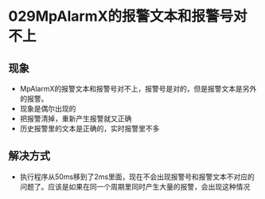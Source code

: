 # 029MpAlarmX的报警文本和报警号对不上
## 现象
- MpAlarmX的报警文本和报警号对不上，报警号是对的，但是报警文本是另外的报警。
- 现象是偶尔出现的
- 把报警清掉，重新产生报警就又正确
- 历史报警里的文本是正确的，实时报警里不多

## 解决方式
- 执行程序从50ms移到了2ms里面，现在不会出现报警号和报警文本不对应的问题了。应该是如果在同一个周期里同时产生大量的报警，会出现这种情况
